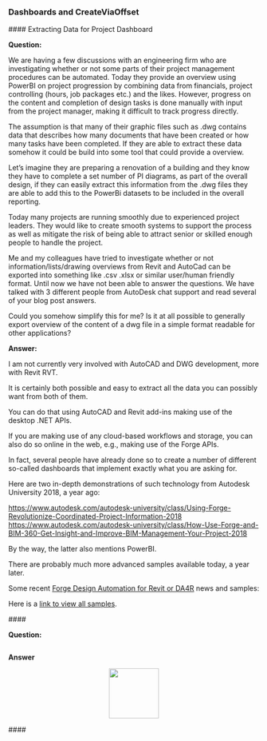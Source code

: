 <head>
<meta http-equiv="Content-Type" content="text/html; charset=utf-8">
<link rel="stylesheet" type="text/css" href="bc.css">
<script src="https://cdn.rawgit.com/google/code-prettify/master/loader/run_prettify.js" type="text/javascript"></script>
<script async src="https://platform.twitter.com/widgets.js" charset="utf-8"></script>
</head>

<!---


twitter:

 in the #RevitAPI #DynamoBim @AutodeskForge @AutodeskRevit #bim #ForgeDevCon 

&ndash; 
...

linkedin:

#bim #DynamoBim #ForgeDevCon #Revit #API #IFC #SDK #AI #VisualStudio #Autodesk #AEC #adsk

the [Revit API discussion forum](http://forums.autodesk.com/t5/revit-api-forum/bd-p/160) thread

<p style="font-size: 80%; font-style:italic"></p>

-->

### Dashboards and CreateViaOffset



####<a name="2"></a> Extracting Data for Project Dashboard

**Question:**

We are having a few discussions with an engineering firm who are investigating whether or not some parts of their project management procedures can be automated. Today they provide an overview using PowerBI on project progression by combining data from financials, project controlling (hours, job packages etc.) and the likes. However, progress on the content and completion of design tasks is done manually with input  from the project manager, making it difficult to track progress directly.
 
The assumption is that many of their graphic files such as .dwg contains data that describes how many documents that have been created or how many tasks have been completed. If they are able to extract these data somehow it could be build into some tool that could provide a overview. 
 
Let’s imagine they are preparing a renovation of a building and they know they have to complete a set number of PI diagrams, as part of the overall design, if they can easily extract this information from the .dwg files they are able to add this to the PowerBi datasets to be included in the overall reporting.
 
Today many projects are running smoothly due to experienced project leaders. They would like to create smooth systems to support the process as well as mitigate the risk of being able to attract senior or skilled enough people to handle the project.
 
Me and my colleagues have tried to investigate whether or not information/lists/drawing overviews from Revit and AutoCad can be exported into something like .csv .xlsx or similar user/human friendly format. Until now we have not been able to answer the questions. We have talked with 3 different people from AutoDesk chat support and read several of your blog post answers.
 
Could you somehow simplify this for me? Is it at all possible to generally export overview of the content of a dwg file in a simple format readable for other applications?
 
**Answer:**

I am not currently very involved with AutoCAD and DWG development, more with Revit RVT.
 
It is certainly both possible and easy to extract all the data you can possibly want from both of them.
 
You can do that using AutoCAD and Revit add-ins making use of the desktop .NET APIs.
 
If you are making use of any cloud-based workflows and storage, you can also do so online in the web, e.g., making use of the Forge APIs.
 
In fact, several people have already done so to create a number of different so-called dashboards that implement exactly what you are asking for.
 
Here are two in-depth demonstrations of such technology from Autodesk University 2018, a year ago:
 
https://www.autodesk.com/autodesk-university/class/Using-Forge-Revolutionize-Coordinated-Project-Information-2018
https://www.autodesk.com/autodesk-university/class/How-Use-Forge-and-BIM-360-Get-Insight-and-Improve-BIM-Management-Your-Project-2018
 
By the way, the latter also mentions PowerBI.
 
There are probably much more advanced samples available today, a year later.

Some recent [Forge Design Automation for Revit or DA4R](https://thebuildingcoder.typepad.com/blog/about-the-author.html#5.55) news
and samples:

Here is a [link to view all samples](https://forge.autodesk.com/categories/code-samples).


####<a name="3"></a>


**Question:** 

<pre class="code">
</pre>



**Answer**


<center>
<img src="img/.png" alt="" width="100"> <!--642-->
</center>

####<a name="4"></a> 

